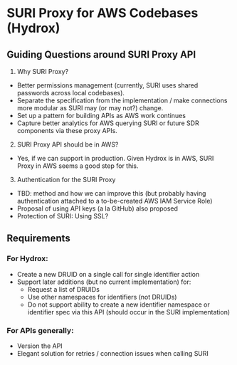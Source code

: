 # SURI Proxy for AWS Codebases (Hydrox)

## Guiding Questions around SURI Proxy API

1. Why SURI Proxy?
  - Better permissions management (currently, SURI uses shared passwords across local codebases).
  - Separate the specification from the implementation / make connections more modular as SURI may (or may not?) change.
  - Set up a pattern for building APIs as AWS work continues
  - Capture better analytics for AWS querying SURI or future SDR components via these proxy APIs.
2. SURI Proxy API should be in AWS?
  - Yes, if we can support in production. Given Hydrox is in AWS, SURI Proxy in AWS seems a good step for this.
3. Authentication for the SURI Proxy
  - TBD: method and how we can improve this (but probably having authentication attached to a to-be-created AWS IAM
    Service Role)
  - Proposal of using API keys (a la GitHub) also proposed
  - Protection of SURI: Using SSL?

## Requirements

### For Hydrox:
- Create a new DRUID on a single call for single identifier action
- Support later additions (but no current implementation) for:
  - Request a list of DRUIDs
  - Use other namespaces for identifiers (not DRUIDs)
  - Do not support ability to create a new identifier namespace or identifier spec via this API (should occur in the SURI implementation)

### For APIs generally:
- Version the API
- Elegant solution for retries / connection issues when calling SURI
